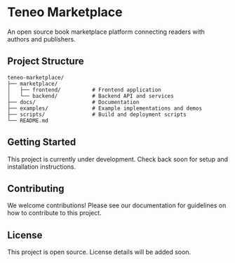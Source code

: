 # Teneo Marketplace

An open source book marketplace platform connecting readers with authors and publishers.

## Project Structure

```
teneo-marketplace/
├── marketplace/
│   ├── frontend/          # Frontend application
│   └── backend/           # Backend API and services
├── docs/                  # Documentation
├── examples/              # Example implementations and demos
├── scripts/               # Build and deployment scripts
└── README.md
```

## Getting Started

This project is currently under development. Check back soon for setup and installation instructions.

## Contributing

We welcome contributions! Please see our documentation for guidelines on how to contribute to this project.

## License

This project is open source. License details will be added soon.
